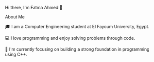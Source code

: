 Hi there, I'm Fatma Ahmed 👋

About Me

🎓 I am a Computer Engineering student at El Fayoum University, Egypt.

💻 I love programming and enjoy solving problems through code.

🌱 I'm currently focusing on building a strong foundation in programming using C++.

<!---
Fatma370/Fatma370 is a ✨ special ✨ repository because its `README.md` (this file) appears on your GitHub profile.
You can click the Preview link to take a look at your changes.
--->

